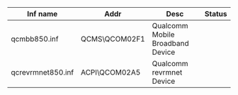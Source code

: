 | Inf name          | Addr          | Desc                             | Status |
| ----------------- | ------------- | -------------------------------- | ------ |
| qcmbb850.inf      | QCMS\QCOM02F1 | Qualcomm Mobile Broadband Device |        |
| qcrevrmnet850.inf | ACPI\QCOM02A5 | Qualcomm revrmnet Device         |        |

